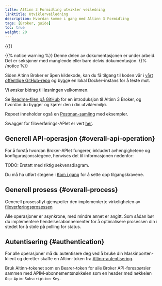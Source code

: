 ```yaml
---
title: Altinn 3 Formidling utvikler veiledning
linktitle: Utviklerveiledning
description: Hvordan komme i gang med Altinn 3 Formidling
tags: [Broker, guide]
toc: true
weight: 20
---
```


{{<children />}}

{{% notice warning  %}}
Denne delen av dokumentasjonen er under arbeid.
Det er seksjoner med manglende eller bare delvis dokumentasjon.
{{% /notice %}}

Siden Altinn Broker er åpen kildekode, kan du få tilgang til koden vår i [vårt offentlige GitHub-repo](https://github.com/Altinn/altinn-broker) og bygge en lokal Docker-instans for å teste mot.

Vi ønsker bidrag til løsningen velkommen.

Se [Readme-filen på GitHub](https://github.com/Altinn/altinn-broker/blob/main/README.md) for en introduksjon til Altinn 3 Broker, og hvordan du bygger og kjører den i din utviklermiljø.

Repoet inneholder også en [Postman-samling](https://github.com/Altinn/altinn-broker/blob/main/altinn3-broker-postman-collection.json) med eksempler.

Swagger for filoverførings-APIet er vert [her](/api/broker/spec/).

## Generell API-operasjon {#overall-api-operation}

For å forstå hvordan Broker-APIet fungerer, inkludert avhengighetene og konfigurasjonsstegene, henvises det til informasjonen nedenfor:

TODO: Erstatt med riktig sekvensdiagram.

Du må ha utført stegene i [Kom i gang](../get-started/) for å sette opp tilgangskravene.

## Generell prosess {#overall-process}

Generell prosessflyt gjenspeiler den implementerte virkeligheten av [filoverføringsprosessen](../../basic-concepts/#file-transfer-process-states)

Alle operasjoner er asynkrone, med mindre annet er angitt.
Som sådan bør du implementere hendelsesabonnementer for å optimalisere prosessen din i stedet for å stole på polling for status.

## Autentisering {#authentication}

For alle operasjoner må du autentisere deg ved å bruke din Maskinporten-klient og deretter skaffe en Altinn-token fra [Altinn-autentisering](https://docs.altinn.studio/authentication/architecture/accesstoken/).

Bruk Altinn-tokenet som en Bearer-token for alle Broker API-forespørsler sammen med APIM-abonnementsnøkkelen som en header med nøkkelen `Ocp-Apim-Subscription-Key`.
